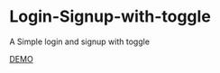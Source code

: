 # Login-Signup-with-toggle

A Simple login and signup with toggle

[DEMO](https://mohammedusmanegani.github.io/Login-Signup-with-toggle)
